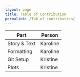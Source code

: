 ```yaml
---
layout: page
title: Table of Contribution
permalink: /Tab_of_contribution/
---
```



| **Part**         | **Person**      |
|------------------|-----------------|
| Story & Text     | Karoline        |
| Formatting       | Karoline        |
| Git Setup        | Kristine        |
| Plots            | Kristine        |
